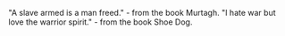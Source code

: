 "A slave armed is a man freed." - from the book Murtagh.
"I hate war but love the warrior spirit." - from the book Shoe Dog. 
